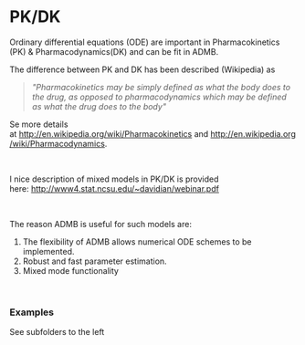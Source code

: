 #  PK/DK

Ordinary differential equations (ODE) are important in Pharmacokinetics (PK) & Pharmacodynamics(DK) and can be fit in ADMB.

The difference between PK and DK has been described (Wikipedia) as

> _"Pharmacokinetics may be simply defined as what the body does to the drug, as opposed to pharmacodynamics which may be defined as what the drug does to the body"_

Se more details at <http://en.wikipedia.org/wiki/Pharmacokinetics> and <http://en.wikipedia.org/wiki/Pharmacodynamics>.

 

I nice description of mixed models in PK/DK is provided here: <http://www4.stat.ncsu.edu/~davidian/webinar.pdf>

 

The reason ADMB is useful for such models are:

1. The flexibility of ADMB allows numerical ODE schemes to be implemented.
2. Robust and fast parameter estimation.
3. Mixed mode functionality

 

### Examples

See subfolders to the left